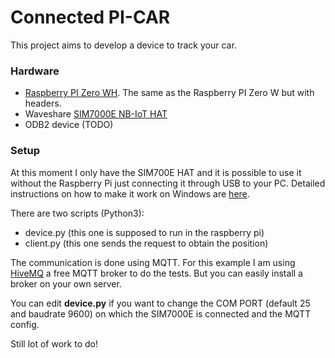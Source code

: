 # Connected PI-CAR

This project aims to develop a device to track your car.

### Hardware
- [Raspberry PI Zero WH](https://www.raspberrypi.org/blog/zero-wh/). The same as the Raspberry PI Zero W but with headers.
- Waveshare [SIM7000E NB-IoT HAT](https://www.waveshare.com/SIM7000E-NB-IoT-HAT.htm)
- ODB2 device (TODO)

### Setup
At this moment I only have the SIM700E HAT and it is possible to use it without the Raspberry Pi just connecting it through USB to your PC. Detailed instructions on how to make it work on Windows are [here](https://www.waveshare.com/wiki/File:SIM7000E-NB-IoT-HAT-Manual-EN.pdf).

There are two scripts (Python3):
- device.py (this one is supposed to run in the raspberry pi)
- client.py (this one sends the request to obtain the position)

The communication is done using MQTT. For this example I am using [HiveMQ](https://www.hivemq.com) a free MQTT broker to do the tests. But you can easily install a broker on your own server.

You can edit __device.py__ if you want to change the COM PORT (default 25 and baudrate 9600) on which the SIM7000E is connected and the MQTT config.

Still lot of work to do!